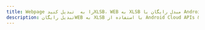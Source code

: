---title: Webpage را به  تبدیل کنیدXLSB، WEB به XLSB مبدل رایگان یا Android SDKdescription: تبدیل رایگانWEB به XLSB با استفاده از Android Cloud APIs & SDK همچنین اسناد PDF را در Cloud ایجاد، ویرایش و رندر کنید.---
